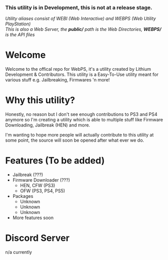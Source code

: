 ### This utility is in Development, this is not at a release stage.

*Utility aliases consist of WEBI (Web Interactive) and WEBPS (Web Utility PlayStation)* <br />
*This is also a Web Server, the **public/** path is the Web Directories, **WEBPS/** is the API files*


# Welcome
Welcome to the offical repo for WebPS, it's a utility created by Lithium Development & Contributors.
This utility is a Easy-To-Use utility meant for various stuff e.g. Jailbreaking, Firmwares 'n more!


# Why this utility?
Honestly, no reason but I don't see enough contributions to PS3 and PS4 anymore so I'm creating a utility which is able to multiple stuff like Firmware Downloading, Jailbreak (HEN) and more.

I'm wanting to hope more people will actually contribute to this utility at some point, the source will soon be opened after what ever we do.


# Features (To be added)
* Jailbreak (???)<br />
* Firmware Downloader (???)<br />
    * HEN, CFW (PS3)<br />
    * OFW (PS3, PS4, PS5)<br />
* Packages
    * Unknown
    * Unknown
    * Unknown
* More features soon


# Discord Server
n/a currently
